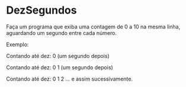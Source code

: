 # DezSegundos
Faça um programa que exiba uma contagem de 0 a 10 na mesma linha, aguardando um segundo entre cada número.

Exemplo:

Contando até dez: 0
(um segundo depois)

Contando até dez: 0 1
(um segundo depois)

Contando até dez: 0 1 2
... e assim sucessivamente.
